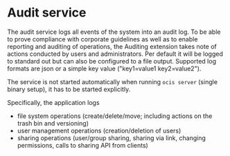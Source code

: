 # Audit service

The audit service logs all events of the system into an audit log. To be able to prove compliance with corporate guidelines as well as to enable reporting and auditing of operations, the Auditing extension takes note of actions conducted by users and administrators. Per default it will be logged to standard out but can also be configured to a file output. Supported log formats are json or a simple key value ("key1=value1 key2=value2").

The service is not started automatically when running `ocis server` (single binary setup), it has to be started explicitly.

Specifically, the application logs

-   file system operations (create/delete/move; including actions on the trash bin and versioning)
-   user management operations (creation/deletion of users)
-   sharing operations (user/group sharing, sharing via link, changing permissions, calls to sharing API from clients)
